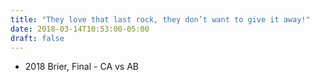 ```yaml
---
title: "They love that last rock, they don’t want to give it away!"
date: 2018-03-14T10:53:00-05:00
draft: false
---
```

- 2018 Brier, Final - CA vs AB